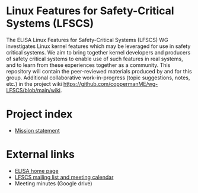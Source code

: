 # Linux Features for Safety-Critical Systems (LFSCS)
The ELISA Linux Features for Safety-Critical Systems (LFSCS) WG investigates Linux kernel features which may be leveraged for use in safety critical systems.  We aim to bring together kernel developers and producers of safety critical systems to enable use of such features in real systems, and to learn from these experiences together as a community.
This repository will contain the peer-reviewed materials produced by and for this group.  Additional collaborative work-in-progress (topic suggestions, notes, etc.) in the project wiki  https://github.com/coppermanME/wg-LFSCS/blob/main/wiki.

# Project index
  * [Mission statement](https://github.com/coppermanME/wg-LFSCS/blob/main/mission.md)

# External links
  * [ELISA home page](https://elisa.tech)
  * [LFSCS mailing list and meeting calendar](https://lists.elisa.tech/g/linux-features)
  * Meeting minutes (Google drive)
